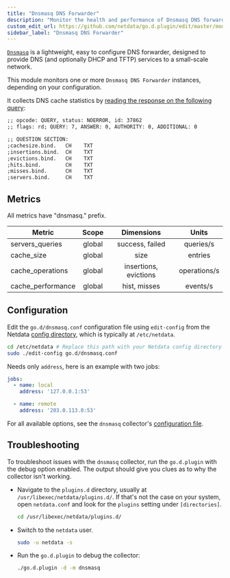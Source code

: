 ```yaml
---
title: "Dnsmasq DNS Forwarder"
description: "Monitor the health and performance of Dnsmasq DNS forwarders with zero configuration, per-second metric granularity, and interactive visualizations."
custom_edit_url: https://github.com/netdata/go.d.plugin/edit/master/modules/dnsmasq/README.md
sidebar_label: "Dnsmasq DNS Forwarder"
---
```




[`Dnsmasq`](http://www.thekelleys.org.uk/dnsmasq/doc.html) is a lightweight, easy to configure DNS forwarder, designed
to provide DNS (and optionally DHCP and TFTP) services to a small-scale network.

This module monitors one or more `Dnsmasq DNS Forwarder` instances, depending on your configuration.

It collects DNS cache statistics
by [reading the response on the following query](https://manpages.debian.org/stretch/dnsmasq-base/dnsmasq.8.en.html#NOTES):

```cmd
;; opcode: QUERY, status: NOERROR, id: 37862
;; flags: rd; QUERY: 7, ANSWER: 0, AUTHORITY: 0, ADDITIONAL: 0

;; QUESTION SECTION:
;cachesize.bind.   CH	 TXT
;insertions.bind.  CH	 TXT
;evictions.bind.   CH	 TXT
;hits.bind.        CH	 TXT
;misses.bind.      CH	 TXT
;servers.bind.     CH	 TXT
```

## Metrics

All metrics have "dnsmasq." prefix.

| Metric            | Scope  |      Dimensions       |    Units     |
|-------------------|:------:|:---------------------:|:------------:|
| servers_queries   | global |    success, failed    |  queries/s   |
| cache_size        | global |         size          |   entries    |
| cache_operations  | global | insertions, evictions | operations/s |
| cache_performance | global |     hist, misses      |   events/s   |

## Configuration

Edit the `go.d/dnsmasq.conf` configuration file using `edit-config` from the
Netdata [config directory](/docs/configure/nodes), which is typically at `/etc/netdata`.

```bash
cd /etc/netdata # Replace this path with your Netdata config directory
sudo ./edit-config go.d/dnsmasq.conf
```

Needs only `address`, here is an example with two jobs:

```yaml
jobs:
  - name: local
    address: '127.0.0.1:53'

  - name: remote
    address: '203.0.113.0:53'
```

For all available options, see the `dnsmasq`
collector's [configuration file](https://github.com/netdata/go.d.plugin/blob/master/config/go.d/dnsmasq.conf).

## Troubleshooting

To troubleshoot issues with the `dnsmasq` collector, run the `go.d.plugin` with the debug option enabled. The output
should give you clues as to why the collector isn't working.

- Navigate to the `plugins.d` directory, usually at `/usr/libexec/netdata/plugins.d/`. If that's not the case on
  your system, open `netdata.conf` and look for the `plugins` setting under `[directories]`.

  ```bash
  cd /usr/libexec/netdata/plugins.d/
  ```

- Switch to the `netdata` user.

  ```bash
  sudo -u netdata -s
  ```

- Run the `go.d.plugin` to debug the collector:

  ```bash
  ./go.d.plugin -d -m dnsmasq
  ```
